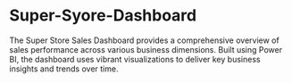 # Super-Syore-Dashboard
The Super Store Sales Dashboard provides a comprehensive overview of sales performance across various business dimensions. Built using Power BI, the dashboard uses vibrant visualizations to deliver key business insights and trends over time.
